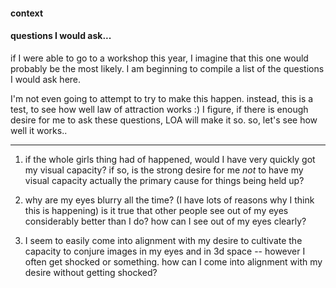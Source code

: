 #### context


#### questions I would ask...

if I were able to go to a workshop this year, I imagine that this one would probably be the most likely. I am beginning to compile a list of the questions I would ask here.

I'm not even going to attempt to try to make this happen. instead, this is a test, to see how well law of attraction works :) I figure, if there is enough desire for me to ask these questions, LOA will make it so. so, let's see how well it works..

---

1. if the whole girls thing had of happened, would I have very quickly got my visual capacity? if so, is the strong desire for me *not* to have my visual capacity actually the primary cause for things being held up?

2. why are my eyes blurry all the time? (I have lots of reasons why I think this is happening) is it true that other people see out of my eyes considerably better than I do? how can I see out of my eyes clearly?

3. I seem to easily come into alignment with my desire to cultivate the capacity to conjure images in my eyes and in 3d space -- however I often get shocked or something. how can I come into alignment with my desire without getting shocked?
